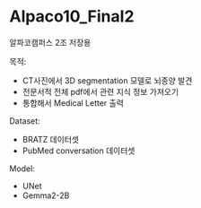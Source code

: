 # Alpaco10_Final2
알파코캠퍼스 2조
저장용

목적: 
 - CT사진에서 3D segmentation 모델로 뇌종양 발견
 - 전문서적 전체 pdf에서 관련 지식 정보 가져오기
 - 통합해서 Medical Letter 출력

Dataset:
 - BRATZ 데이터셋
 - PubMed conversation 데이터셋

Model:
 - UNet
 - Gemma2-2B